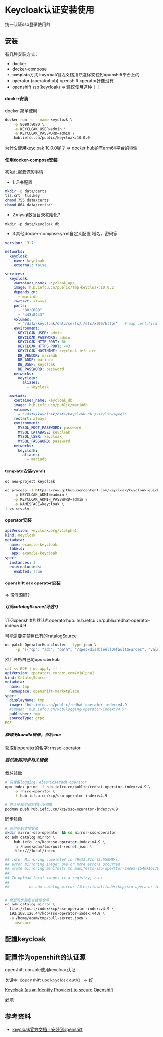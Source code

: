 # Keycloak认证安装使用

统一认证sso登录使用的

## 安装

有几种安装方式：
* docker
* docker-compose
* template方式
  keycloak官方文档指导这样安装到openshift平台上的
* operator (operatorhub)
  openshift operator好像没有!
* openshift sso(keycloak) => 建议使用这种！！

#### docker安装

docker 简单使用
```bash
docker run -d --name keycloak \
    -p 8090:8080 \
    -e KEYCLOAK_USER=admin \
    -e KEYCLOAK_PASSWORD=admin \
    hub.iefcu.cn/public/keycloak:10.0.0
```

为什么使用keycloak 10.0.0呢？
=> docker hub的有arm64平台的镜像

#### 使用docker-compose安装

初始化需要做的事情
* 1.证书配置
```bash
mkdir -p data/certs
tls.crt  tls.key
chmod 755 data/certs
chmod 604 data/certs/*
```

* 2.mysql数据目录初始化?
```
mkdir -p data/keycloak_db
```

* 3.其他docker-compose.yaml自定义配置
域名，密码等

```yaml
version: '3.7'

networks:
  keycloak:
    name: keycloak
    external: false

services:
  keycloak:
    container_name: keycloak_app
    image: hub.iefcu.cn/public/tmp-keycloak:10.0.2
    depends_on:
      - mariadb
    restart: always
    ports:
      - "80:8080"
      - "443:8443"
    volumes:
      - "/data/keycloak/data/certs/:/etc/x509/https"   # map certificates to container
    environment:
      KEYCLOAK_USER: admin
      KEYCLOAK_PASSWORD: admin
      KEYCLOAK_HTTP_PORT: 80
      KEYCLOAK_HTTPS_PORT: 443
      KEYCLOAK_HOSTNAME: keycloak.iefcu.cn
      DB_VENDOR: mariadb
      DB_ADDR: mariadb
      DB_USER: keycloak
      DB_PASSWORD: password
    networks:
      keycloak:
        aliases:
          - keycloak

  mariadb:
    container_name: keycloak_db
    image: hub.iefcu.cn/public/mariadb
    volumes:
      - "/data/keycloak/data/keycloak_db:/var/lib/mysql"
    restart: always
    environment:
      MYSQL_ROOT_PASSWORD: password
      MYSQL_DATABASE: keycloak
      MYSQL_USER: keycloak
      MYSQL_PASSWORD: password
    networks:
      keycloak:
        aliases:
          - mariadb
```

#### template安装(yaml)

```bash
oc new-project keycloak

oc process -f https://raw.githubusercontent.com/keycloak/keycloak-quickstarts/latest/openshift-examples/keycloak.yaml \
    -p KEYCLOAK_ADMIN=admin \
    -p KEYCLOAK_ADMIN_PASSWORD=admin \
    -p NAMESPACE=keycloak \
| oc create -f -
```

#### operator安装

```yaml
apiVersion: keycloak.org/v1alpha1
kind: Keycloak
metadata:
  name: example-keycloak
  labels:
   app: example-keycloak
spec:
  instances: 1
  externalAccess:
    enabled: True
```

#### openshift sso operator安装

=> 没有源码?

##### 订阅catalogSource(可选?)

订阅openshift的默认的operatorhub:
hub.iefcu.cn/public/redhat-operator-index:v4.9

可能需要先禁用已有的catalogSource
```bash
oc patch OperatorHub cluster --type json \
     -p '[{"op": "add", "path": "/spec/disableAllDefaultSources", "value": true}]'
```

然后开启自己的operatorhub
```yaml
cat << EOF | oc apply -f -
apiVersion: operators.coreos.com/v1alpha1
kind: CatalogSource
metadata:
  name: tmp
  namespace: openshift-marketplace
spec:
  displayName: tmp
  image: 'hub.iefcu.cn/public/redhat-operator-index:v4.9'
  #image: 'hub.iefcu.cn/kcp/logging-operator-index:v4.9'
  publisher: tmp
  sourceType: grpc
EOF
```

##### 获取到bundle镜像，然后xxx

获取到operator的名字: rhsso-operator

##### 尝试裁剪同步相关镜像

裁剪镜像
```bash
# 只保留logging，elasticserach operator
opm index prune -f hub.iefcu.cn/public/redhat-operator-index:v4.9 \
    -p rhsso-operator \
    -t hub.iefcu.cn/kcp/sso-operator-index:v4.9

# 并上传裁剪过后的hub镜像
podman push hub.iefcu.cn/kcp/sso-operator-index:v4.9
```

同步镜像
```bash
# 先同步到本地目录
mkdir mirror-sso-operator && cd mirror-sso-operator
oc adm catalog mirror \
    hub.iefcu.cn/kcp/sso-operator-index:v4.9 \
    -a /home/adam/tmp/pull-secret.json \
    file:///local/index

## info: Mirroring completed in 49m33.81s (3.559MB/s)
## error mirroring image: one or more errors occurred
## wrote mirroring manifests to manifests-sso-operator-index-1649916179
## 
## To upload local images to a registry, run:
## 
##         oc adm catalog mirror file://local/index/kcp/sso-operator-index:v4.9 REGISTRY/REPOSITORY


# 然后同步到私有镜像仓库
oc adm catalog mirror \
  file://local/index/kcp/sso-operator-index:v4.9 \
  192.168.120.44/kcp/sso-operator-index:v4.9 \
  -a /home/adam/tmp/pull-secret.json \
  --insecure
```

## 配置keycloak

## 配置作为openshift的认证源

openshift console使用keycloak认证

关键字《openshift use keycloak auth》 => 好

[Keycloak (as an Identity Provider) to secure Openshift](https://medium.com/keycloak/using-keycloak-identity-provider-to-secure-openshift-f929a7a0f7f1)

必须

## 参考资料

* [keycloak官方文档 - 安装到openshift](https://www.keycloak.org/getting-started/getting-started-openshift)
